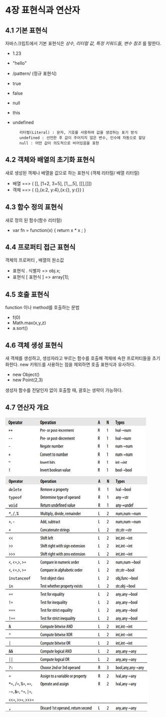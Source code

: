 # 4장 표현식과 연산자

## 4.1 기본 표현식

자바스크립트에서 기본 표현식은 *상수, 리터럴 값, 특정 키워드들, 변수 참조* 를 말한다.

- 1.23
- "hello"
- /pattern/ (정규 표현식)
- true
- false
- null
- this
- undefined 

         리터럴(Literal) : 문자, 기호를 사용하여 값을 생성하는 표기 방식
         undefined : 선언한 후 값이 주어지지 않은 변수, 인수에 자동으로 할당
         null : 어떤 값이 의도적으로 비어있음을 표현

## 4.2 객체와 배열의 초기화 표현식

새로 생성된 객체나 배열을 값으로 하는 표현식 (객체 리터럴/ 배열 리터럴)
- 배열 ==> ( [], [1+2, 3+5], [1,,,,5], [[],[]])
- 객체 ==> ( {},{x:2, y:4},{x:{}, y:{}} ) 

## 4.3 함수 정의 표현식
새로 정의 된 함수(함수 리터럴)
- var fn = function(x) { return x * x ; }
	
## 4.4 프로퍼티 접근 표현식
객체의 프로퍼티 , 배열의 원소값
- 표현식 . 식별자  => obj.x;
-  표현식 [ 표현식 ] => array[1];

## 4.5 호출 표현식
function 이나 method를 호출하는 문법
- f(0)
- Math.max(x,y,z)
- a.sort()

## 4.6 객체 생성 표현식
새 객체를 생성하고, 생성자라고 부르는 함수를 호출해 객체에 속한 프로퍼티들을 초기화한다.
new 키워드를 사용하는 점을 제외하면 호출 표현식과 유사하다.
- new Object()
- new Point(2,3)

생성자 함수를 전달인자 없이 호출할 때, 괄호는 생략이 가능하다.

## 4.7 연산자 개요
![](./img/1.JPG)    
![](./img/2.JPG)
